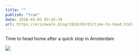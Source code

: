 ```yaml
---
title: ""
publish: "true"
date: 2018-03-03 03:42:34
url: https://ericmwalk.blog/2018/03/03/time-to-head.html
---
```


Time to head home after a quick stop in Amsterdam

![](https://ericmwalk.blog/uploads/2022/d97ad88eb4.jpg)